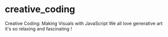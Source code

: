 # creative_coding
Creative Coding: Making Visuals with JavaScript
We all love generative art it's so relaxing and fascinating !
